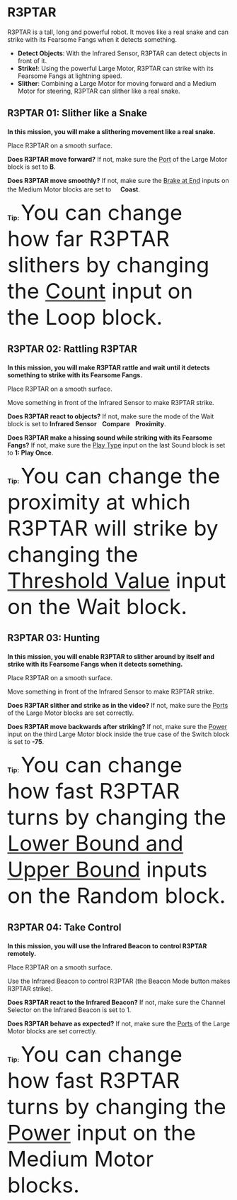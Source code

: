 # R3PTAR

R3PTAR is a tall, long and powerful robot. It moves like a real snake and can strike with its Fearsome Fangs when it detects something.
- __Detect Objects__: With the Infrared Sensor, R3PTAR can detect objects in front of it.
- __Strike!__: Using the powerful Large Motor, R3PTAR can strike with its Fearsome Fangs at lightning speed.
- __Slither__: Combining a Large Motor for moving forward and a Medium Motor for steering, R3PTAR can slither like a real snake.


## <?xml version="1.0" encoding="utf-8"?><ActivityCopyPaste fontsize="14" fontfamily="Verdana" xmlns="http://www.ni.com/ActivityRichTextDocument.xsd"><p><font size="6"></font><b>R3PTAR 01: Slither like a Snake</b></p></ActivityCopyPaste>

<?xml version="1.0" encoding="utf-8"?><ActivityCopyPaste fontsize="12" fontfamily="Verdana" xmlns="http://www.ni.com/ActivityRichTextDocument.xsd"><p><b>In this mission, you will make a slithering movement like a real snake.</b></p></ActivityCopyPaste>

<?xml version="1.0" encoding="utf-8"?><ActivityCopyPaste fontsize="12" fontfamily="Verdana" xmlns="http://www.ni.com/ActivityRichTextDocument.xsd"><p>Place R3PTAR on a smooth surface.</p></ActivityCopyPaste>

<?xml version="1.0" encoding="utf-8"?><ActivityCopyPaste fontsize="12" fontfamily="Verdana" xmlns="http://www.ni.com/ActivityRichTextDocument.xsd"><p><b>Does R3PTAR move forward?</b> If not, make sure the <font color="#666666"><u><a action="OpenWebsite:ev3help\://editor/PortSelector.html#MotorSection">Port</a></u></font> of the Large Motor block is set to <b>B</b>.

<b>Does R3PTAR move smoothly?</b> If not, make sure the <font color="#666666"><u><a action="OpenWebsite:ev3help\://blocks/LEGO/MediumMotor.html#Mode_Time">Brake at End</a></u></font> inputs on the Medium Motor blocks are set to <img src="false.png" width="17" height="17" /><b>Coast</b>.</p></ActivityCopyPaste>

<?xml version="1.0" encoding="utf-8"?><ActivityCopyPaste fontsize="16" fontfamily="Verdana" xmlns="http://www.ni.com/ActivityRichTextDocument.xsd"><p><b>Tip:</b> <font size="12">You can change how far R3PTAR slithers by changing the </font><font size="12" color="#666666"><u><a action="OpenWebsite:ev3help\://blocks/LEGO/LoopCondition.html#Mode_Count">Count</a></u></font><font size="12"> input on the Loop block.</font></p></ActivityCopyPaste>


## <?xml version="1.0" encoding="utf-8"?><ActivityCopyPaste fontsize="14" fontfamily="Verdana" xmlns="http://www.ni.com/ActivityRichTextDocument.xsd"><p><font size="6"></font><b>R3PTAR 02: Rattling R3PTAR</b></p></ActivityCopyPaste>

<?xml version="1.0" encoding="utf-8"?><ActivityCopyPaste fontsize="12" fontfamily="Verdana" xmlns="http://www.ni.com/ActivityRichTextDocument.xsd"><p><b>In this mission, you will make R3PTAR rattle and wait until it detects something to strike with its Fearsome Fangs.</b></p></ActivityCopyPaste>

<?xml version="1.0" encoding="utf-8"?><ActivityCopyPaste fontsize="12" fontfamily="Verdana" xmlns="http://www.ni.com/ActivityRichTextDocument.xsd"><p>Place R3PTAR on a smooth surface.</p></ActivityCopyPaste>

<?xml version="1.0" encoding="utf-8"?><ActivityCopyPaste fontsize="12" fontfamily="Verdana" xmlns="http://www.ni.com/ActivityRichTextDocument.xsd"><p>Move something in front of the Infrared Sensor to make R3PTAR strike.</p></ActivityCopyPaste>

<?xml version="1.0" encoding="utf-8"?><ActivityCopyPaste fontsize="12" fontfamily="Verdana" xmlns="http://www.ni.com/ActivityRichTextDocument.xsd"><p><b>Does R3PTAR react to objects?</b> If not, make sure the mode of the Wait block is set to <b>Infrared Sensor <img src="arrow.png" width="6" height="14" /> Compare <img src="arrow.png" width="6" height="14" /> Proximity</b>.

<b>Does R3PTAR make a hissing sound while striking with its Fearsome Fangs?</b> If not, make sure the <font color="#666666"><u><a action="OpenWebsite:ev3help\://blocks/LEGO/Sound.html#PlayType">Play Type</a></u></font> input on the last Sound block is set to <b>1: Play Once</b>.</p></ActivityCopyPaste>

<?xml version="1.0" encoding="utf-8"?><ActivityCopyPaste fontsize="16" fontfamily="Verdana" xmlns="http://www.ni.com/ActivityRichTextDocument.xsd"><p><b>Tip:</b> <font size="12">You can change the proximity at which R3PTAR will strike by changing the </font><font size="12" color="#666666"><u><a action="OpenWebsite:ev3help\://blocks/LEGO/Wait.html#WaitingForASensorThresholdValue">Threshold Value</a></u></font><font size="12"> input on the Wait block.</font></p></ActivityCopyPaste>


## <?xml version="1.0" encoding="utf-8"?><ActivityCopyPaste fontsize="14" fontfamily="Verdana" xmlns="http://www.ni.com/ActivityRichTextDocument.xsd"><p><font size="6"></font><b>R3PTAR 03: Hunting</b></p></ActivityCopyPaste>

<?xml version="1.0" encoding="utf-8"?><ActivityCopyPaste fontsize="12" fontfamily="Verdana" xmlns="http://www.ni.com/ActivityRichTextDocument.xsd"><p><b>In this mission, you will enable R3PTAR to slither around by itself and strike with its Fearsome Fangs when it detects something.</b></p></ActivityCopyPaste>

<?xml version="1.0" encoding="utf-8"?><ActivityCopyPaste fontsize="12" fontfamily="Verdana" xmlns="http://www.ni.com/ActivityRichTextDocument.xsd"><p>Place R3PTAR on a smooth surface.</p></ActivityCopyPaste>

<?xml version="1.0" encoding="utf-8"?><ActivityCopyPaste fontsize="12" fontfamily="Verdana" xmlns="http://www.ni.com/ActivityRichTextDocument.xsd"><p>Move something in front of the Infrared Sensor to make R3PTAR strike.</p></ActivityCopyPaste>

<?xml version="1.0" encoding="utf-8"?><ActivityCopyPaste fontsize="12" fontfamily="Verdana" xmlns="http://www.ni.com/ActivityRichTextDocument.xsd"><p><b>Does R3PTAR slither and strike as in the video?</b> If not, make sure the <font color="#666666"><u><a action="OpenWebsite:ev3help\://editor/PortSelector.html#MotorSection">Ports</a></u></font> of the Large Motor blocks are set correctly.

<b>Does R3PTAR move backwards after striking?</b> If not, make sure the <font color="#666666"><u><a action="OpenWebsite:ev3help\://blocks/LEGO/Motor.html#MotorPowerAndDirection">Power</a></u></font> input on the third Large Motor block inside the true case of the Switch block is set to <b>-75</b>.</p></ActivityCopyPaste>

<?xml version="1.0" encoding="utf-8"?><ActivityCopyPaste fontsize="16" fontfamily="Verdana" xmlns="http://www.ni.com/ActivityRichTextDocument.xsd"><p><b>Tip:</b> <font size="12">You can change how fast R3PTAR turns by changing the </font><font size="12" color="#666666"><u><a action="OpenWebsite:ev3help\://blocks/LEGO/Random.html#Mode_Numeric">Lower Bound and Upper Bound</a></u></font><font size="12"> inputs on the Random block.</font></p></ActivityCopyPaste>


## <?xml version="1.0" encoding="utf-8"?><ActivityCopyPaste fontsize="14" fontfamily="Verdana" xmlns="http://www.ni.com/ActivityRichTextDocument.xsd"><p><font size="6"></font><b>R3PTAR 04: Take Control</b></p></ActivityCopyPaste>

<?xml version="1.0" encoding="utf-8"?><ActivityCopyPaste fontsize="12" fontfamily="Verdana" xmlns="http://www.ni.com/ActivityRichTextDocument.xsd"><p><b>In this mission, you will use the Infrared Beacon to control R3PTAR remotely.</b></p></ActivityCopyPaste>

<?xml version="1.0" encoding="utf-8"?><ActivityCopyPaste fontsize="12" fontfamily="Verdana" xmlns="http://www.ni.com/ActivityRichTextDocument.xsd"><p>Place R3PTAR on a smooth surface.</p></ActivityCopyPaste>

<?xml version="1.0" encoding="utf-8"?><ActivityCopyPaste fontsize="12" fontfamily="Verdana" xmlns="http://www.ni.com/ActivityRichTextDocument.xsd"><p>Use the Infrared Beacon to control R3PTAR (the Beacon Mode button makes R3PTAR strike).</p></ActivityCopyPaste>

<?xml version="1.0" encoding="utf-8"?><ActivityCopyPaste fontsize="12" fontfamily="Verdana" xmlns="http://www.ni.com/ActivityRichTextDocument.xsd"><p><b>Does R3PTAR react to the Infrared Beacon?</b> If not, make sure the Channel Selector on the Infrared Beacon is set to 1.

<b>Does R3PTAR behave as expected?</b> If not, make sure the <font color="#666666"><u><a action="OpenWebsite:ev3help\://editor/PortSelector.html#MotorSection">Ports</a></u></font> of the Large Motor blocks are set correctly.</p></ActivityCopyPaste>

<?xml version="1.0" encoding="utf-8"?><ActivityCopyPaste fontsize="16" fontfamily="Verdana" xmlns="http://www.ni.com/ActivityRichTextDocument.xsd"><p><b>Tip:</b> <font size="12">You can change how fast R3PTAR turns by changing the </font><font size="12" color="#666666"><u><a action="OpenWebsite:ev3help\://blocks/LEGO/MediumMotor.html#MotorPowerAndDirection">Power</a></u></font><font size="12"> input on the Medium Motor blocks.</font></p></ActivityCopyPaste>

